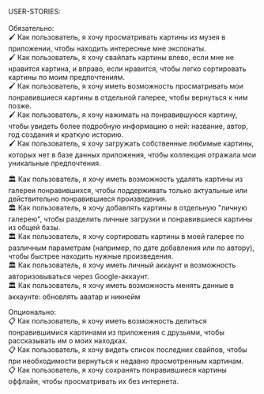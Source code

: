 USER-STORIES:  <br/> <br/>
Обязательно: <br/>
🖌 Как пользователь, я хочу просматривать картины из музея в приложении, чтобы находить интересные мне экспонаты. <br/>
🖌 Как пользователь, я хочу свайпать картины влево, если мне не нравится картина, и вправо, если нравится, чтобы легко сортировать картины по моим предпочтениям. <br/>
🖌 Как пользователь, я хочу иметь возможность просматривать мои понравившиеся картины в отдельной галерее, чтобы вернуться к ним позже. <br/>
🖌 Как пользователь, я хочу нажимать на понравившуюся картину, чтобы увидеть более подробную информацию о ней: название, автор, год создания и краткую историю.  <br/>
🖌 Как пользователь, я хочу загружать собственные любимые картины, которых нет в базе данных приложения, чтобы коллекция отражала мои уникальные предпочтения. <br/>

🏛 Как пользователь, я хочу иметь возможность удалять картины из галереи понравившихся, чтобы поддерживать только актуальные или действительно понравившиеся произведения.  <br/>
🏛 Как пользователь, я хочу добавлять картины в отдельную "личную галерею", чтобы разделить личные загрузки и понравившиеся картины из общей базы. <br/>
🏛 Как пользователь, я хочу сортировать картины в моей галерее по различным параметрам (например, по дате добавления или по автору), чтобы быстрее находить нужные произведения. <br/>
🏛 Как пользователь, я хочу иметь личный аккаунт и возможность авторизовываться через Google-аккаунт. <br/>
🏛 Как пользователь, я хочу иметь возможность менять данные в аккаунте: обновлять аватар и никнейм <br/>

Опционально: <br/>
📋 Как пользователь, я хочу иметь возможность делиться понравившимися картинами из приложения с друзьями, чтобы рассказывать им о моих находках. <br/>
📋 Как пользователь, я хочу видеть список последних свайпов, чтобы при необходимости вернуться к недавно просмотренным картинам. <br/>
📋 Как пользователь, я хочу сохранять понравившиеся картины оффлайн, чтобы просматривать их без интернета. <br/>
